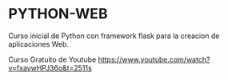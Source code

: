 # PYTHON-WEB
Curso inicial de Python con framework flask para la creacion de aplicaciones Web.

Curso Gratuito de Youtube https://www.youtube.com/watch?v=fxavwHPJ36o&t=2511s

